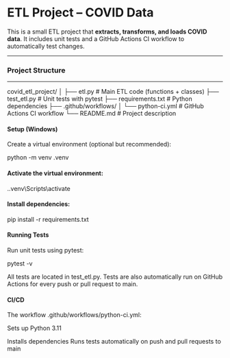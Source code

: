 # ETL Project – COVID Data

This is a small ETL project that **extracts, transforms, and loads COVID data**. It includes unit tests and a GitHub Actions CI workflow to automatically test changes.

---

### Project Structure

---

covid_etl_project/
│
├── etl.py                      # Main ETL code (functions + classes)
├── test_etl.py                 # Unit tests with pytest
├── requirements.txt            # Python dependencies
├── .github/workflows/
│ └── python-ci.yml             # GitHub Actions CI workflow
└── README.md                   # Project description


#### Setup (Windows)

Create a virtual environment (optional but recommended):

python -m venv .venv



#### Activate the virtual environment:

.\.venv\Scripts\activate


#### Install dependencies:

pip install -r requirements.txt


#### Running Tests

Run unit tests using pytest:

pytest -v

All tests are located in test_etl.py.
Tests are also automatically run on GitHub Actions for every push or pull request to main.


#### CI/CD

The workflow .github/workflows/python-ci.yml:

Sets up Python 3.11

Installs dependencies
Runs tests automatically on push and pull requests to main
